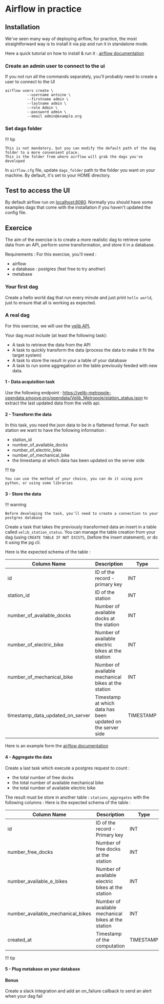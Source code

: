 # Airflow in practice

## Installation
We've seen many way of deploying airflow, for practice, the most straightforward way is
to install it via pip and run it in standalone mode.

Here a quick tutorial on how to install & run it : [airflow documentation](https://airflow.apache.org/docs/apache-airflow/stable/start.html)

### Create an admin user to connect to the ui
If you not run all the commands separately, you'll probably need to create a user to connect to the UI

```shell
airflow users create \
          --username antoine \
          --firstname admin \
          --lastname admin \
          --role Admin \
          --password admin \
          --email admin@example.org
```

### Set dags folder
!!! tip

    This is not mandatory, but you can modify the default path of the dag folder to a more convenient place.
    This is the folder from where airflow will grab the dags you've developed
In `airflow.cfg` file, update `dags_folder` path to the folder you want on your machine.
By default, it's set to your HOME directory.

## Test to access the UI

By default airflow run on [localhost:8080](localhost:8080). Normally you should have some examples dags that come with
the installation if you haven't updated the config file.


## Exercice
The aim of the exercise is to create a more realistic dag to retrieve some data from an API,
perform some transformation, and store it in a database.

Requirements :
For this exercise, you'll need : 

* airflow
* a database : postgres (feel free to try another)
* metabase


### Your first dag
Create a hello world dag that run every minute and just print `hello world`, just to ensure that all is working 
as expected.

### A real dag
For this exercise, we will use the [velib API](https://velib-metropole-opendata.smoove.pro/opendata/Velib_Metropole/station_status.json),

Your dag must include (at least the following task):

- A task to retrieve the data from the API
- A task to quickly transform the data (process the data to make it fit the target system)
- A task to store the result in your a table of your database
- A task to run some aggregation on the table previously feeded with new data.

#### 1 - Data acquisition task
Use the following endpoint : https://velib-metropole-opendata.smoove.pro/opendata/Velib_Metropole/station_status.json
to extract the last updated data from the velib api.

#### 2 - Transform the data

In this task, you need the json data to be in a flattened format. For each station we want to have the following 
information : 

* station_id
* number_of_available_docks
* number_of_electric_bike
* number_of_mechanical_bike
* the timestamp at which data has been updated on the server side

!!! tip

    You can use the method of your choice, you can do it using pure python, or using some libraries
    

#### 3 - Store the data

!!! warning

    Before developing the task, you'll need to create a connection to your postgres database

Create a task that takes the previously transformed data an insert in a table called `velib_station_status`.
You can manage the table creation from your dag (using `CREATE TABLE IF NOT EXISTS`, (before the insert statement),
or do it using the pg cli.

Here is the expected schema of the table : 

Column Name | Description                                                 | Type
------------|-------------------------------------------------------------|-----
id | ID of the record - primary key                              | INT
station_id | ID of the station                                           | INT
number_of_available_docks | Number of available docks at the station                    | INT
number_of_electric_bike | Number of available electric bikes at the station           | INT
number_of_mechanical_bike | Number of available mechanical bikes at the station         | INT
timestamp_data_updated_on_server | Timestamp at which data has been updated on the server side | TIMESTAMP


Here is an example form the [airflow documentation](https://airflow.apache.org/docs/apache-airflow-providers-postgres/stable/operators/postgres_operator_howto_guide.html)

#### 4 - Aggregate the data

Create a last task which execute a postgres request to count : 

* the total number of free docks
* the total number of available mechanical bike
* the total number of available electric bike

The result must be store in another table : `stations_aggregates` with the following columns : 
Here is the expected schema of the table :

Column Name | Description | Type
------------|-------------|-----
id | ID of the record - Primary key | INT
number_free_docks | Number of free docks at the station | INT
number_available_e_bikes | Number of available electric bikes at the station | INT
number_available_mechanical_bikes | Number of available mechanical bikes at the station | INT
created_at | Timestamp of the computation | TIMESTAMP


!!! tip


#### 5 - Plug metabase on your database

#### Bonus
Create a slack integration and add an on_failure callback to send an alert when your dag fail
    